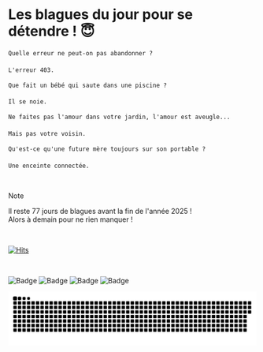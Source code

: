 
<h1>Les blagues du jour pour se détendre ! 😇</h1>

```diff
Quelle erreur ne peut-on pas abandonner ?

L'erreur 403.
```

```diff
Que fait un bébé qui saute dans une piscine ?

Il se noie.
```

```diff
Ne faites pas l'amour dans votre jardin, l'amour est aveugle...

Mais pas votre voisin.
```

```diff
Qu'est-ce qu'une future mère toujours sur son portable ?

Une enceinte connectée.
```

<br/>

> [!NOTE]
> Il reste 77 jours de blagues avant la fin de l'année 2025 ! <br/>
> Alors à demain pour ne rien manquer !

<br/>


[![Hits](https://hits.seeyoufarm.com/api/count/incr/badge.svg?url=https%3A%2F%2Fgithub.com%2FClems02%2Fhit-counter&count_bg=%23003E80&title_bg=%235C9FE1&icon=powershell.svg&icon_color=%23FFFFFF&title=Visite&edge_flat=false)](https://hits.seeyoufarm.com)


<br/>


![Badge](https://img.shields.io/badge/Last%20updated%20on-white?style=for-the-badge&logo=clockify)   ![Badge](https://img.shields.io/badge/16/10-white?style=for-the-badge) ![Badge](https://img.shields.io/badge/at-white?style=for-the-badge) ![Badge](https://img.shields.io/badge/03:23-white?style=for-the-badge)


<p align="center">
 <img width="1000" src="assets/github-snake.svg" alt="snake"/>
</p>
